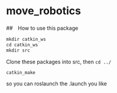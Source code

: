 # move_robotics
##　How to use this package
```javascript
mkdir catkin_ws
cd catkin_ws
mkdir src
```
Clone these packages into src, then `cd ../`
```javascript
catkin_make
```
so you can roslaunch the .launch you like
